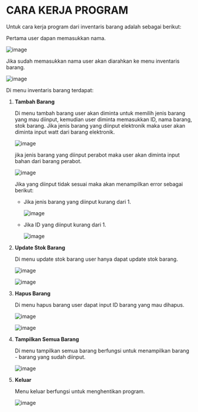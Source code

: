 # **CARA KERJA PROGRAM**

Untuk cara kerja program dari inventaris barang adalah sebagai berikut:

Pertama user dapan memasukkan nama.
   
![image](https://github.com/user-attachments/assets/16fe8c16-82ff-4c03-b6eb-6a5f1efc0ceb)
   
Jika sudah memasukkan nama user akan diarahkan ke menu inventaris barang.
   
![image](https://github.com/user-attachments/assets/be2b869d-ac25-4ba1-843a-292f59276f74)

Di menu inventaris barang terdapat:

1. **Tambah Barang**

   Di menu tambah barang user akan diminta untuk memilih jenis barang yang mau diinput, kemudian user diminta memasukkan ID, nama barang, stok barang. Jika jenis barang yang diinput elektronik maka user akan diminta input watt dari barang elektronik.

   ![image](https://github.com/user-attachments/assets/06edec7b-5f99-4458-84d2-585b49f68519)

   jika jenis barang yang diinput perabot maka user akan diminta input bahan dari barang perabot.

   ![image](https://github.com/user-attachments/assets/b0e270ff-e797-43fa-87e7-fcfb33135fd2)

   Jika yang diinput tidak sesuai maka akan menampilkan error sebagai berikut:

   - Jika jenis barang yang diinput kurang dari 1.
   
      ![image](https://github.com/user-attachments/assets/4d3bcb29-f032-416e-bf73-e22e094c39a2)

   - Jika ID yang diinput kurang dari 1.
   
      ![image](https://github.com/user-attachments/assets/02d75989-4be4-450c-9c5b-81ec6755d9a4)

3. **Update Stok Barang**

   Di menu update stok barang user hanya dapat update stok barang.

   ![image](https://github.com/user-attachments/assets/5f0df3fa-9059-4187-8d0c-c8477a7076c9)

   ![image](https://github.com/user-attachments/assets/082e2e1d-443d-423b-bc85-e86b8fad02b2)

4. **Hapus Barang**

   Di menu hapus barang user dapat input ID barang yang mau dihapus.
   
   ![image](https://github.com/user-attachments/assets/a90fd89c-2943-45e2-9a08-94b712d6c191)

   ![image](https://github.com/user-attachments/assets/e3315fcc-cce7-423b-9b04-c966975c9168)

6. **Tampilkan Semua Barang**

   Di menu tampilkan semua barang berfungsi untuk menampilkan barang - barang yang sudah diinput.

   ![image](https://github.com/user-attachments/assets/41c53782-66eb-4d28-9c8e-b4340f4ea83b)

7. **Keluar**

   Menu keluar berfungsi untuk menghentikan program.
   
   ![image](https://github.com/user-attachments/assets/5e9426bc-79b5-494e-8564-8ea64de980a1)


